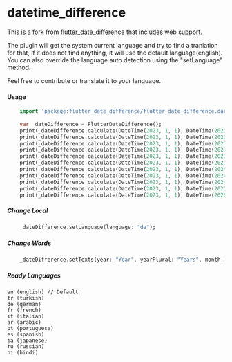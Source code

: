 
# datetime_difference
This is a fork from [flutter_date_difference](https://pub.dev/packages/flutter_date_difference) that includes web support.

The plugin will get the system current language and try to find a tranlation for that, if it does not find anything, it will use the default language(english).
You can also override the language auto detection using the "setLanguage" method.

Feel free to contribute or translate it to your language.

#### Usage

```dart
    import 'package:flutter_date_difference/flutter_date_difference.dart';
    
    var _dateDifference = FlutterDateDifference();
    print(_dateDifference.calculate(DateTime(2023, 1, 1), DateTime(2023, 1, 2))); // 1 Day
    print(_dateDifference.calculate(DateTime(2023, 1, 1), DateTime(2023, 1, 3))); // 2 Days
    print(_dateDifference.calculate(DateTime(2023, 1, 1), DateTime(2023, 2, 1))); // 1 Month
    print(_dateDifference.calculate(DateTime(2023, 1, 1), DateTime(2023, 6, 1))); // 5 Months
    print(_dateDifference.calculate(DateTime(2023, 1, 1), DateTime(2023, 6, 2))); // 5 Months 1 Day
    print(_dateDifference.calculate(DateTime(2023, 1, 1), DateTime(2023, 6, 13))); // 5 Months 12 Days
    print(_dateDifference.calculate(DateTime(2023, 1, 1), DateTime(2024, 1, 1))); // 1 Year
    print(_dateDifference.calculate(DateTime(2023, 1, 1), DateTime(2024, 1, 2))); // 1 Year 1 Day
    print(_dateDifference.calculate(DateTime(2023, 1, 1), DateTime(2024, 1, 3))); // 1 Year 2 Days
    print(_dateDifference.calculate(DateTime(2023, 1, 1), DateTime(2025, 4, 1))); // 2 Years 3 Months
    print(_dateDifference.calculate(DateTime(2023, 1, 1), DateTime(2026, 5, 28))); // 3 Years 4 Months 27 Days
```
##### Change Local
```dart
    _dateDifference.setLanguage(language: "de");
```
##### Change Words
```dart
    _dateDifference.setTexts(year: "Year", yearPlural: "Years", month: "Month", monthPlural: "Months", day: "Day", dayPlural: "Days");
```
##### Ready Languages
    en (english) // Default
    tr (turkish)
    de (german)
    fr (french)
    it (italian)
    ar (arabic)
    pt (portuguese)
    es (spanish)
    ja (japanese)
    ru (russian)
    hi (hindi)